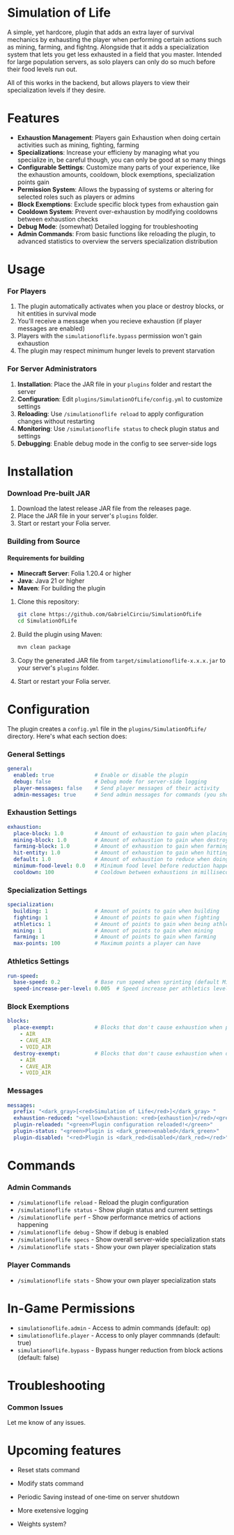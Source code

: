 # Simulation of Life  

A simple, yet hardcore, plugin that adds an extra layer of survival mechanics by exhausting the player when performing certain actions such as mining, farming, and fightng. Alongside that it adds a specialization system that lets you get less exhausted in a field that you master. Intended for large population servers, as solo players can only do so much before their food levels run out.

All of this works in the backend, but allows players to view their specialization levels if they desire.

# Features

- **Exhaustion Management**: Players gain Exhaustion when doing certain activities such as mining, fighting, farming
- **Specializations**: Increase your efficieny by managing what you specialize in, be careful though, you can only be good at so many things
- **Configurable Settings**: Customize many parts of your experience, like the exhaustion amounts, cooldown, block exemptions, specialization points gain
- **Permission System**: Allows the bypassing of systems or altering for selected roles such as players or admins
- **Block Exemptions**: Exclude specific block types from exhaustion gain
- **Cooldown System**: Prevent over-exhaustion by modifying cooldowns between exhaustion checks
- **Debug Mode**: (somewhat) Detailed logging for troubleshooting
- **Admin Commands**: From basic functions like reloading the plugin, to advanced statistics to overview the servers specialization distribution

# Usage

### For Players

1. The plugin automatically activates when you place or destroy blocks, or hit entities in survival mode
2. You'll receive a message when you recieve exhaustion (if player messages are enabled)
3. Players with the `simulationoflife.bypass` permission won't gain exhaustion
4. The plugin may respect minimum hunger levels to prevent starvation

### For Server Administrators

1. **Installation**: Place the JAR file in your `plugins` folder and restart the server
2. **Configuration**: Edit `plugins/SimulationOfLife/config.yml` to customize settings
3. **Reloading**: Use `/simulationoflife reload` to apply configuration changes without restarting
4. **Monitoring**: Use `/simulationoflife status` to check plugin status and settings
5. **Debugging**: Enable debug mode in the config to see server-side logs

# Installation

### Download Pre-built JAR

1. Download the latest release JAR file from the releases page.
2. Place the JAR file in your server's `plugins` folder.
3. Start or restart your Folia server.

### Building from Source

#### Requirements for building

- **Minecraft Server**: Folia 1.20.4 or higher
- **Java**: Java 21 or higher
- **Maven**: For building the plugin

1. Clone this repository:
   ```bash
   git clone https://github.com/GabrielCirciu/SimulationOfLife
   cd SimulationOfLife
   ```

2. Build the plugin using Maven:
   ```bash
   mvn clean package
   ```

3. Copy the generated JAR file from `target/simulationoflife-x.x.x.jar` to your server's `plugins` folder.

4. Start or restart your Folia server.

# Configuration

The plugin creates a `config.yml` file in the `plugins/SimulationOfLife/` directory. Here's what each section does:

### General Settings

```yaml
general:
  enabled: true             # Enable or disable the plugin
  debug: false              # Debug mode for server-side logging
  player-messages: false    # Send player messages of their activity
  admin-messages: true      # Send admin messages for commands (you shouldn't set this to false :) )
```

### Exhaustion Settings

```yaml
exhaustion:
  place-block: 1.0          # Amount of exhaustion to gain when placing a block (0.0 - 20.0)
  mining-block: 1.0         # Amount of exhaustion to gain when destroying a block (0.0 - 20.0)
  farming-block: 1.0        # Amount of exhaustion to gain when farming a block (0.0 - 20.0)
  hit-entity: 1.0           # Amount of exhaustion to gain when hitting entities (0.0 - 20.0)
  default: 1.0              # Amount of exhaustion to reduce when doing a default action (0.0 - 20.0)
  minimum-food-level: 0.0   # Minimum food level before reduction happens (prevents starvation at >0)
  cooldown: 100             # Cooldown between exhaustions in milliseconds (0 = no cooldown)
```

### Specialization Settings

```yaml
specialization:
  building: 1               # Amount of points to gain when building
  fighting: 1               # Amount of points to gain when fighting
  athletics: 1              # Amount of points to gain when being athletic
  mining: 1                 # Amount of points to gain when mining
  farming: 1                # Amount of points to gain when farming
  max-points: 100           # Maximum points a player can have
```

### Athletics Settings

```yaml
run-speed:
  base-speed: 0.2           # Base run speed when sprinting (default Minecraft sprint speed is ~0.2)
  speed-increase-per-level: 0.005  # Speed increase per athletics level (0.01 = 1% increase per level)
```

### Block Exemptions

```yaml
blocks:
  place-exempt:             # Blocks that don't cause exhaustion when placed
    - AIR
    - CAVE_AIR
    - VOID_AIR
  destroy-exempt:           # Blocks that don't cause exhaustion when destroyed
    - AIR
    - CAVE_AIR
    - VOID_AIR
```

### Messages

```yaml
messages:
  prefix: "<dark_gray>[<red>Simulation of Life</red>]</dark_gray> "
  exhaustion-reduced: "<yellow>Exhaustion: <red>{exhaustion}</red>/<green>4</green></yellow>"
  plugin-reloaded: "<green>Plugin configuration reloaded!</green>"
  plugin-status: "<green>Plugin is <dark_green>enabled</dark_green>"
  plugin-disabled: "<red>Plugin is <dark_red>disabled</dark_red></red>" 
```

# Commands

### Admin Commands

- `/simulationoflife reload` - Reload the plugin configuration
- `/simulationoflife status` - Show plugin status and current settings
- `/simulationoflife perf`   - Show performance metrics of actions happening
- `/simulationoflife debug`  - Show if debug is enabled
- `/simulationoflife specs`  - Show overall server-wide specialization stats
- `/simulationoflife stats`  - Show your own player specialization stats

### Player Commands

- `/simulationoflife stats`  - Show your own player specialization stats

# In-Game Permissions

- `simulationoflife.admin`    - Access to admin commands (default: op)
- `simulationoflife.player`   - Access to only player commnands (default: true)
- `simulationoflife.bypass`  - Bypass hunger reduction from block actions (default: false)

# Troubleshooting

### Common Issues

Let me know of any issues.

# Upcoming features

* Reset stats command
* Modify stats command
* Periodic Saving instead of one-time on server shutdown
* More exetensive logging

* Weights system?

